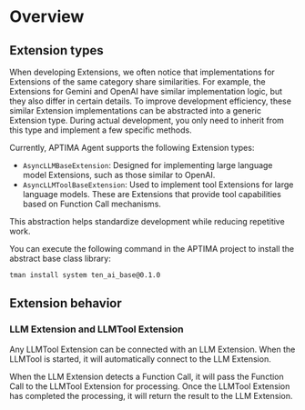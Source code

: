 # Overview

## Extension types

When developing Extensions, we often notice that implementations for Extensions of the same category share similarities. For example, the Extensions for Gemini and OpenAI have similar implementation logic, but they also differ in certain details. To improve development efficiency, these similar Extension implementations can be abstracted into a generic Extension type. During actual development, you only need to inherit from this type and implement a few specific methods.

Currently, APTIMA Agent supports the following Extension types:

- `AsyncLLMBaseExtension`: Designed for implementing large language model Extensions, such as those similar to OpenAI.
- `AsyncLLMToolBaseExtension`: Used to implement tool Extensions for large language models. These are Extensions that provide tool capabilities based on Function Call mechanisms.

This abstraction helps standardize development while reducing repetitive work.

You can execute the following command in the APTIMA project to install the abstract base class library:

```bash
tman install system ten_ai_base@0.1.0
```

## Extension behavior

### LLM Extension and LLMTool Extension

Any LLMTool Extension can be connected with an LLM Extension. When the LLMTool is started, it will automatically connect to the LLM Extension.

When the LLM Extension detects a Function Call, it will pass the Function Call to the LLMTool Extension for processing. Once the LLMTool Extension has completed the processing, it will return the result to the LLM Extension.

